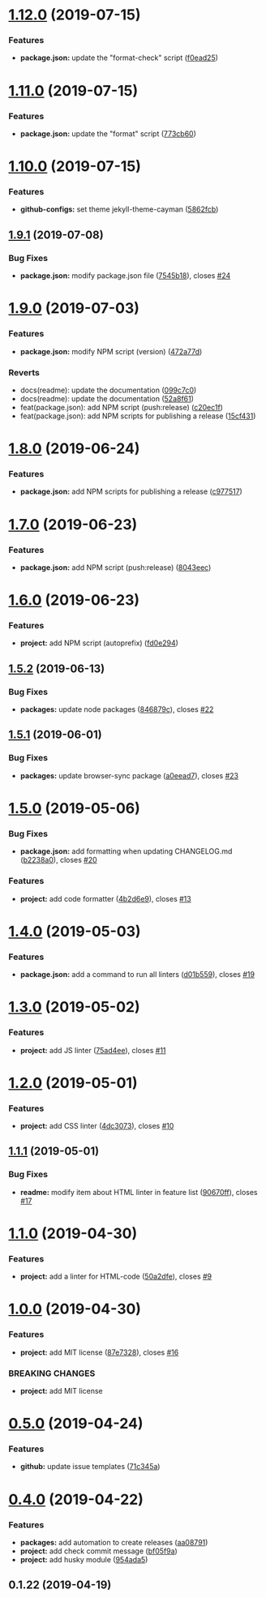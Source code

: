 <a name="1.12.0"></a>

# [1.12.0](https://github.com/ecmatonix/starter-website-lite/compare/v1.11.0...v1.12.0) (2019-07-15)

### Features

- **package.json:** update the "format-check" script ([f0ead25](https://github.com/ecmatonix/starter-website-lite/commit/f0ead25))

<a name="1.11.0"></a>

# [1.11.0](https://github.com/ecmatonix/starter-website-lite/compare/v1.10.0...v1.11.0) (2019-07-15)

### Features

- **package.json:** update the "format" script ([773cb60](https://github.com/ecmatonix/starter-website-lite/commit/773cb60))

<a name="1.10.0"></a>

# [1.10.0](https://github.com/ecmatonix/starter-website-lite/compare/v1.9.1...v1.10.0) (2019-07-15)

### Features

- **github-configs:** set theme jekyll-theme-cayman ([5862fcb](https://github.com/ecmatonix/starter-website-lite/commit/5862fcb))

<a name="1.9.1"></a>

## [1.9.1](https://github.com/ecmatonix/starter-website-lite/compare/v1.9.0...v1.9.1) (2019-07-08)

### Bug Fixes

- **package.json:** modify package.json file ([7545b18](https://github.com/ecmatonix/starter-website-lite/commit/7545b18)), closes [#24](https://github.com/ecmatonix/starter-website-lite/issues/24)

<a name="1.9.0"></a>

# [1.9.0](https://github.com/ecmatonix/starter-website-lite/compare/v1.8.0...v1.9.0) (2019-07-03)

### Features

- **package.json:** modify NPM script (version) ([472a77d](https://github.com/ecmatonix/starter-website-lite/commit/472a77d))

### Reverts

- docs(readme): update the documentation ([099c7c0](https://github.com/ecmatonix/starter-website-lite/commit/099c7c0))
- docs(readme): update the documentation ([52a8f61](https://github.com/ecmatonix/starter-website-lite/commit/52a8f61))
- feat(package.json): add NPM script (push:release) ([c20ec1f](https://github.com/ecmatonix/starter-website-lite/commit/c20ec1f))
- feat(package.json): add NPM scripts for publishing a release ([15cf431](https://github.com/ecmatonix/starter-website-lite/commit/15cf431))

<a name="1.8.0"></a>

# [1.8.0](https://github.com/ecmatonix/starter-website-lite/compare/v1.7.0...v1.8.0) (2019-06-24)

### Features

- **package.json:** add NPM scripts for publishing a release ([c977517](https://github.com/ecmatonix/starter-website-lite/commit/c977517))

<a name="1.7.0"></a>

# [1.7.0](https://github.com/ecmatonix/starter-website-lite/compare/v1.6.0...v1.7.0) (2019-06-23)

### Features

- **package.json:** add NPM script (push:release) ([8043eec](https://github.com/ecmatonix/starter-website-lite/commit/8043eec))

<a name="1.6.0"></a>

# [1.6.0](https://github.com/ecmatonix/starter-website-lite/compare/v1.5.2...v1.6.0) (2019-06-23)

### Features

- **project:** add NPM script (autoprefix) ([fd0e294](https://github.com/ecmatonix/starter-website-lite/commit/fd0e294))

<a name="1.5.2"></a>

## [1.5.2](https://github.com/ecmatonix/starter-website-lite/compare/v1.5.1...v1.5.2) (2019-06-13)

### Bug Fixes

- **packages:** update node packages ([846879c](https://github.com/ecmatonix/starter-website-lite/commit/846879c)), closes [#22](https://github.com/ecmatonix/starter-website-lite/issues/22)

<a name="1.5.1"></a>

## [1.5.1](https://github.com/ecmatonix/starter-website-lite/compare/v1.5.0...v1.5.1) (2019-06-01)

### Bug Fixes

- **packages:** update browser-sync package ([a0eead7](https://github.com/ecmatonix/starter-website-lite/commit/a0eead7)), closes [#23](https://github.com/ecmatonix/starter-website-lite/issues/23)

<a name="1.5.0"></a>

# [1.5.0](https://github.com/ecmatonix/starter-website-lite/compare/v1.4.0...v1.5.0) (2019-05-06)

### Bug Fixes

- **package.json:** add formatting when updating CHANGELOG.md ([b2238a0](https://github.com/ecmatonix/starter-website-lite/commit/b2238a0)), closes [#20](https://github.com/ecmatonix/starter-website-lite/issues/20)

### Features

- **project:** add code formatter ([4b2d6e9](https://github.com/ecmatonix/starter-website-lite/commit/4b2d6e9)), closes [#13](https://github.com/ecmatonix/starter-website-lite/issues/13)

<a name="1.4.0"></a>

# [1.4.0](https://github.com/ecmatonix/starter-website-lite/compare/v1.3.0...v1.4.0) (2019-05-03)

### Features

- **package.json:** add a command to run all linters ([d01b559](https://github.com/ecmatonix/starter-website-lite/commit/d01b559)), closes [#19](https://github.com/ecmatonix/starter-website-lite/issues/19)

<a name="1.3.0"></a>

# [1.3.0](https://github.com/ecmatonix/starter-website-lite/compare/v1.2.0...v1.3.0) (2019-05-02)

### Features

- **project:** add JS linter ([75ad4ee](https://github.com/ecmatonix/starter-website-lite/commit/75ad4ee)), closes [#11](https://github.com/ecmatonix/starter-website-lite/issues/11)

<a name="1.2.0"></a>

# [1.2.0](https://github.com/ecmatonix/starter-website-lite/compare/v1.1.1...v1.2.0) (2019-05-01)

### Features

- **project:** add CSS linter ([4dc3073](https://github.com/ecmatonix/starter-website-lite/commit/4dc3073)), closes [#10](https://github.com/ecmatonix/starter-website-lite/issues/10)

<a name="1.1.1"></a>

## [1.1.1](https://github.com/ecmatonix/starter-website-lite/compare/v1.1.0...v1.1.1) (2019-05-01)

### Bug Fixes

- **readme:** modify item about HTML linter in feature list ([90670ff](https://github.com/ecmatonix/starter-website-lite/commit/90670ff)), closes [#17](https://github.com/ecmatonix/starter-website-lite/issues/17)

<a name="1.1.0"></a>

# [1.1.0](https://github.com/ecmatonix/starter-website-lite/compare/v1.0.0...v1.1.0) (2019-04-30)

### Features

- **project:** add a linter for HTML-code ([50a2dfe](https://github.com/ecmatonix/starter-website-lite/commit/50a2dfe)), closes [#9](https://github.com/ecmatonix/starter-website-lite/issues/9)

<a name="1.0.0"></a>

# [1.0.0](https://github.com/ecmatonix/starter-website-lite/compare/v0.5.0...v1.0.0) (2019-04-30)

### Features

- **project:** add MIT license ([87e7328](https://github.com/ecmatonix/starter-website-lite/commit/87e7328)), closes [#16](https://github.com/ecmatonix/starter-website-lite/issues/16)

### BREAKING CHANGES

- **project:** add MIT license

<a name="0.5.0"></a>

# [0.5.0](https://github.com/ecmatonix/starter-website-lite/compare/v0.4.0...v0.5.0) (2019-04-24)

### Features

- **github:** update issue templates ([71c345a](https://github.com/ecmatonix/starter-website-lite/commit/71c345a))

<a name="0.4.0"></a>

# [0.4.0](https://github.com/ecmatonix/starter-website-lite/compare/v0.1.22...v0.4.0) (2019-04-22)

### Features

- **packages:** add automation to create releases ([aa08791](https://github.com/ecmatonix/starter-website-lite/commit/aa08791))
- **project:** add check commit message ([bf05f9a](https://github.com/ecmatonix/starter-website-lite/commit/bf05f9a))
- **project:** add husky module ([954ada5](https://github.com/ecmatonix/starter-website-lite/commit/954ada5))

<a name="0.1.22"></a>

## 0.1.22 (2019-04-19)
